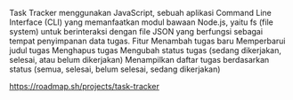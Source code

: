  Task Tracker menggunakan JavaScript, sebuah aplikasi Command Line Interface (CLI) yang memanfaatkan modul bawaan Node.js, yaitu fs (file system) untuk berinteraksi dengan file JSON yang berfungsi sebagai tempat penyimpanan data tugas.
Fitur
Menambah tugas baru
Memperbarui judul tugas
Menghapus tugas
Mengubah status tugas (sedang dikerjakan, selesai, atau belum dikerjakan)
Menampilkan daftar tugas berdasarkan status (semua, selesai, belum selesai, sedang dikerjakan)


https://roadmap.sh/projects/task-tracker
